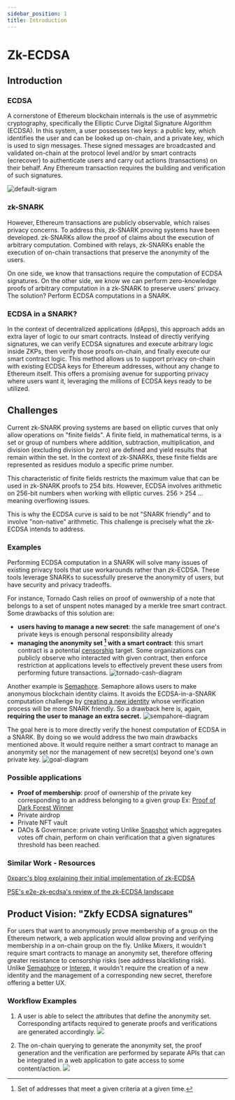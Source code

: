 ```yaml
---
sidebar_position: 1
title: Introduction
---
```


# Zk-ECDSA

## Introduction

### ECDSA

A cornerstone of Ethereum blockchain internals is the use of asymmetric cryptography, specifically the Elliptic Curve Digital Signature Algorithm (ECDSA). In this system, a user possesses two keys: a public key, which identifies the user and can be looked up on-chain, and a private key, which is used to sign messages. These signed messages are broadcasted and validated on-chain at the protocol level and/or by smart contracts (ecrecover) to authenticate users and carry out actions (transactions) on their behalf. Any Ethereum transaction requires the building and verification of such signatures.

![default-sigram](https://i.imgur.com/YjyBDA3.png)

### zk-SNARK

However, Ethereum transactions are publicly observable, which raises privacy concerns. To address this, zk-SNARK proving systems have been developed. zk-SNARKs allow the proof of claims about the execution of arbitrary computation. Combined with relays, zk-SNARKs enable the execution of on-chain transactions that preserve the anonymity of the users.

On one side, we know that transactions require the computation of ECDSA signatures. On the other side, we know we can perform zero-knowledge proofs of arbitrary computation in a zk-SNARK to preserve users' privacy. The solution? Perform ECDSA computations in a SNARK.

### ECDSA in a SNARK?

In the context of decentralized applications (dApps), this approach adds an extra layer of logic to our smart contracts. Instead of directly verifying signatures, we can verify ECDSA signatures and execute arbitrary logic inside ZKPs, then verify those proofs on-chain, and finally execute our smart contract logic. This method allows us to support privacy on-chain with existing ECDSA keys for Ethereum addresses, without any change to Ethereum itself. This offers a promising avenue for supporting privacy where users want it, leveraging the millions of ECDSA keys ready to be utilized.

## Challenges

Current zk-SNARK proving systems are based on elliptic curves that only allow operations on "finite fields". A finite field, in mathematical terms, is a set or group of numbers where addition, subtraction, multiplication, and division (excluding division by zero) are defined and yield results that remain within the set. In the context of zk-SNARKs, these finite fields are represented as residues modulo a specific prime number.

This characteristic of finite fields restricts the maximum value that can be used in zk-SNARK proofs to 254 bits. However, ECDSA involves arithmetic on 256-bit numbers when working with elliptic curves. 256 > 254 ... meaning overflowing issues.

This is why the ECDSA curve is said to be not "SNARK friendly" and to involve "non-native" arithmetic. This challenge is precisely what the zk-ECDSA intends to address.

### Examples

Performing ECDSA computation in a SNARK will solve many issues of existing privacy tools that use workarounds rather than zk-ECDSA. These tools leverage SNARKs to sucessfully preserve the anonymity of users, but have security and privacy tradeoffs.

For instance, Tornado Cash relies on proof of ownwership of a note that belongs to a set of unspent notes managed by a merkle tree smart contract. Some drawbacks of this solution are:

- **users having to manage a new secret**: the safe management of one's private keys is enough personal responsibility already
- **managing the anonymity set [^first] with a smart contract**: this smart contract is a potential [censorship](https://home.treasury.gov/news/press-releases/jy0916) target.
  Some organizations can publicly observe who interacted with given contract, then enforce restriction at applications levels to effectively prevent these users from performing future transactions.
  ![tornado-cash-diagram](https://i.imgur.com/M60Tm71.png)

[^first]: Set of addresses that meet a given criteria at a given time.

Another example is [Semaphore](http://semaphore.appliedzkp.org/). Semaphore allows users to make anonymous blockchain identity claims. It avoids the ECDSA-in-a-SNARK computation challenge by [creating a new identity](http://semaphore.appliedzkp.org/docs/guides/identities) whose verification process will be more SNARK friendly. So a drawback here is, again, **requiring the user to manage an extra secret.**
![sempahore-diagram](https://i.imgur.com/P4L8StW.png)

The goal here is to more directly verify the honest computation of ECDSA in a SNARK. By doing so we would address the two main drawbacks mentioned above. It would require neither a smart contract to manage an anonymity set nor the management of new secret(s) beyond one's own private key.
![goal-diagram](https://i.imgur.com/lLEY7c9.png)

### Possible applications

- **Proof of membership**: proof of ownership of the private key corresponding to an address belonging to a given group
  Ex: [Proof of Dark Forest Winner](https://github.com/jefflau/zk-identity)
- Private airdrop
- Private NFT vault
- DAOs & Governance: private voting
  Unlike [Snapshot](https://snapshot.org/) which aggregates votes off chain, perform on chain verification that a given signatures threshold has been reached.

### Similar Work - Resources

[0xparc's blog explaining their initial implementation of zk-ECDSA](https://0xparc.org/blog/zk-ecdsa-1)

[PSE's e2e-zk-ecdsa's review of the zk-ECDSA landscape](https://mirror.xyz/privacy-scaling-explorations.eth/djxf2g9VzUcss1e-gWIL2DSRD4stWggtTOcgsv1RlxY)

## Product Vision: "Zkfy ECDSA signatures"

For users that want to anonymously prove membership of a group on the Ethereum network, a web application would allow proving and verifying membership in a on-chain group on the fly.
Unlike Mixers, it wouldn't require smart contracts to manage an anonymity set, therefore offering greater resistance to censorship risks (see address blacklisting risk).\
Unlike [Semaphore](http://semaphore.appliedzkp.org/) or [Interep](https://interep.link/), it wouldn't require the creation of a new identity and the management of a corresponding new secret, therefore offering a better UX.

### Workflow Examples

1. A user is able to select the attributes that define the anonymity set. Corresponding artifacts required to generate proofs and verifications are generated accordingly.
   ![](https://i.imgur.com/Kf6HtvQ.png)

2. The on-chain querying to generate the anonymity set, the proof generation and the verification are performed by separate APIs that can be integrated in a web application to gate access to some content/action.
   ![](https://i.imgur.com/TGrnNdS.png)
